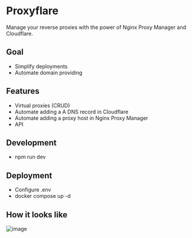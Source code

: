 # Proxyflare

Manage your reverse proxies with the power of Nginx Proxy Manager and Cloudflare.

## Goal

- Simplify deployments
- Automate domain providing

## Features

- Virtual proxies (CRUD)
- Automate adding a A DNS record in Cloudflare
- Automate adding a proxy host in Nginx Proxy Manager
- API

## Development

- npm run dev

## Deployment

- Configure .env
- docker compose up -d

## How it looks like

![image](https://github.com/user-attachments/assets/68657ee9-d91f-4cf9-8250-4fa50591b1d7)
